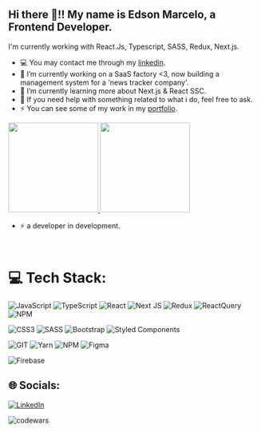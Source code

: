## Hi there  👋!! My name is Edson Marcelo, a Frontend Developer.

I'm currently working with React.Js, Typescript, SASS, Redux, Next.js.

-  💻 You may contact me through my [linkedin](https://www.linkedin.com/in/edson-marcelo79/).
-  🔭 I’m currently working on a SaaS factory <3, now building a management system for a 'news tracker company'.
-  🌱 I’m currently learning more about Next.js & React SSC.
-  💬 If you need help with something related to what i do, feel free to ask.
-  ⚡ You can see some of my work in my [portfolio](https://www.edsonmarcelo.com.br/).

<div>
  <a href="https://github.com/eddi3ms">
  <img height="180em" src="http://github-readme-streak-stats.herokuapp.com?user=eddi3ms&theme=tokyonight&hide_border=true"/>
  <img height="180em" src="https://github-readme-stats.vercel.app/api/top-langs/?username=eddi3ms&layout=compact&langs_count=7&theme=tokyonight"/>
  </a>
</div>

-  ⚡ a developer in development.
 
<br>

# 💻 Tech Stack:
![JavaScript](https://img.shields.io/badge/javascript-%23323330.svg?style=for-the-badge&logo=javascript&logoColor=%23F7DF1E)
![TypeScript](https://img.shields.io/badge/typescript-%23007ACC.svg?style=for-the-badge&logo=typescript&logoColor=white)
![React](https://img.shields.io/badge/react-%2320232a.svg?style=for-the-badge&logo=react&logoColor=%2361DAFB)
![Next JS](https://img.shields.io/badge/Next-black?style=for-the-badge&logo=next.js&logoColor=white)
![Redux](https://img.shields.io/badge/redux-%23593d88.svg?style=for-the-badge&logo=redux&logoColor=white)
![ReactQuery](https://img.shields.io/badge/react--query-%23F27E1E.svg?style=for-the-badge&logo=react-query&logoColor=white)
![NPM](https://img.shields.io/badge/Context--API-%23F24E1E.svg?style=for-the-badge&logo=context-api&logoColor=white)



![CSS3](https://img.shields.io/badge/css3-%231572B6.svg?style=for-the-badge&logo=css3&logoColor=white)
![SASS](https://img.shields.io/badge/SASS-hotpink.svg?style=for-the-badge&logo=SASS&logoColor=white)
![Bootstrap](https://img.shields.io/badge/bootstrap-%23563D7C.svg?style=for-the-badge&logo=bootstrap&logoColor=white)
![Styled Components](https://img.shields.io/badge/styled--components-DB7093?style=for-the-badge&logo=styled-components&logoColor=white)


![GIT](https://img.shields.io/badge/git-%23F24E1E.svg?style=for-the-badge&logo=git&logoColor=white)
![Yarn](https://img.shields.io/badge/yarn-%232C8EBB.svg?style=for-the-badge&logo=yarn&logoColor=white)
![NPM](https://img.shields.io/badge/NPM-%23000000.svg?style=for-the-badge&logo=npm&logoColor=white)
![Figma](https://img.shields.io/badge/figma-%23F27E1E.svg?style=for-the-badge&logo=figma&logoColor=white)


![Firebase](https://img.shields.io/badge/firebase-%23039BE5.svg?style=for-the-badge&logo=firebase)


## 🌐 Socials:
[![LinkedIn](https://img.shields.io/badge/LinkedIn-%230077B5.svg?logo=linkedin&logoColor=white)](https://linkedin.com/in/edson-marcelo79) 


![codewars](https://www.codewars.com/users/Eddi3MS/badges/large)

